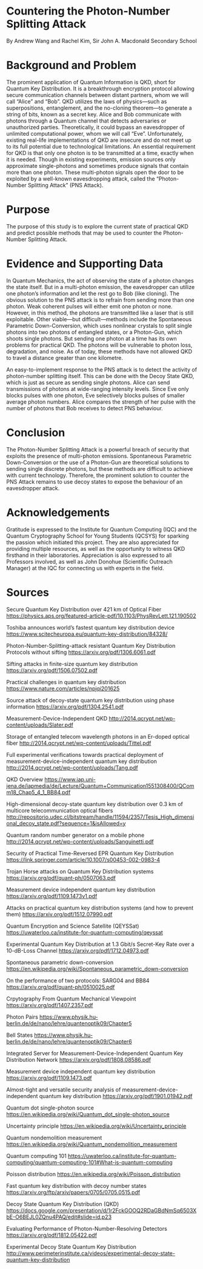 # Countering the Photon-Number Splitting Attack
By Andrew Wang and Rachel Kim, Sir John A. Macdonald Secondary School

# Background and Problem
The prominent application of Quantum Information is QKD, short for Quantum Key Distribution. It is a breakthrough encryption protocol allowing secure communication channels between distant partners, whom we will call “Alice” and “Bob”. QKD utilizes the laws of physics—such as superpositions, entanglement, and the no-cloning theorem—to generate a string of bits, known as a secret key. Alice and Bob communicate with photons through a Quantum channel that detects adversaries or unauthorized parties. Theoretically, it could bypass an eavesdropper of unlimited computational power, whom we will call “Eve”. Unfortunately, existing real-life implementations of QKD are insecure and do not meet up to its full potential due to technological limitations. An essential requirement for QKD is that only one photon is to be transmitted at a time, exactly when it is needed. Though in existing experiments, emission sources only approximate single-photons and sometimes produce signals that contain more than one photon. These multi-photon signals open the door to be exploited by a well-known eavesdropping attack, called the “Photon-Number Splitting Attack” (PNS Attack). 

# Purpose
The purpose of this study is to explore the current state of practical QKD and predict possible methods that may be used to counter the Photon-Number Splitting Attack.

# Evidence and Supporting Data
In Quantum Mechanics, the act of observing the state of a photon changes the state itself. But in a multi-photon emission, the eavesdropper can utilize one photon’s information and let the rest go to Bob (like cloning). The obvious solution to the PNS attack is to refrain from sending more than one photon. Weak coherent pulses will either emit one photon or none. However, in this method, the photons are transmitted like a laser that is still exploitable. Other viable—but difficult—methods include the Spontaneous Parametric Down-Conversion, which uses nonlinear crystals to split single photons into two photons of entangled states, or a Photon-Gun, which shoots single photons. But sending one photon at a time has its own problems for practical QKD. The photons will be vulnerable to photon loss, degradation, and noise. As of today, these methods have not allowed QKD to travel a distance greater than one kilometre. 

An easy-to-implement response to the PNS attack is to detect the activity of photon-number splitting itself. This can be done with the Decoy State QKD, which is just as secure as sending single photons. Alice can send transmissions of photons at wide-ranging intensity levels. Since Eve only blocks pulses with one photon, Eve selectively blocks pulses of smaller average photon numbers. Alice compares the strength of her pulse with the number of photons that Bob receives to detect PNS behaviour.

# Conclusion
The Photon-Number Splitting Attack is a powerful breach of security that exploits the presence of multi-photon emissions. Spontaneous Parametric Down-Conversion or the use of a Photon-Gun are theoretical solutions to sending single discrete photons, but these methods are difficult to achieve with current technology. Therefore, the prominent solution to counter the PNS Attack remains to use decoy states to expose the behaviour of an eavesdropper attack. 

# Acknowledgements
Gratitude is expressed to the Institute for Quantum Computing (IQC) and the Quantum Cryptography School for Young Students (QCSYS) for sparking the passion which initiated this project. They are also appreciated for providing multiple resources, as well as the opportunity to witness QKD firsthand in their laboratories. Appreciation is also expressed to all Professors involved, as well as John Donohue (Scientific Outreach Manager) at the IQC for connecting us with experts in the field.

# Sources

Secure Quantum Key Distribution over 421 km of Optical Fiber
https://physics.aps.org/featured-article-pdf/10.1103/PhysRevLett.121.190502

Toshiba announces world’s fastest quantum key distribution device
https://www.scitecheuropa.eu/quantum-key-distribution/84328/

Photon-Number-Splitting-attack resistant Quantum Key Distribution Protocols without sifting
https://arxiv.org/pdf/1306.6061.pdf

Sifting attacks in finite-size quantum key distribution
https://arxiv.org/pdf/1506.07502.pdf

Practical challenges in quantum key distribution
https://www.nature.com/articles/npjqi201625

Source attack of decoy-state quantum key distribution using phase information
https://arxiv.org/pdf/1304.2541.pdf

Measurement-Device-Independent QKD
http://2014.qcrypt.net/wp-content/uploads/Slater.pdf

Storage of entangled telecom wavelength photons in an Er-doped optical fiber
http://2014.qcrypt.net/wp-content/uploads/Tittel.pdf

Full experimental verifications towards practical deployment of measurement-device-independent quantum key distribution
http://2014.qcrypt.net/wp-content/uploads/Tang.pdf

QKD Overview
https://www.iap.uni-jena.de/iapmedia/de/Lecture/Quantum+Communication1551308400/QComm18_Chap5_4_1_BB84.pdf

High-dimensional decoy-state quantum key distribution over 0.3 km of multicore telecommunication optical fibers
http://repositorio.udec.cl/bitstream/handle/11594/2357/Tesis_High_dimensional_decoy_state.pdf?sequence=1&isAllowed=y

Quantum random number generator on a mobile phone
http://2014.qcrypt.net/wp-content/uploads/Sanguinetti.pdf


Security of Practical Time-Reversed EPR Quantum Key Distribution
https://link.springer.com/article/10.1007/s00453-002-0983-4

Trojan Horse attacks on Quantum Key Distribution systems 
https://arxiv.org/pdf/quant-ph/0507063.pdf

Measurement device independent quantum key distribution
https://arxiv.org/pdf/1109.1473v1.pdf

Attacks on practical quantum key distribution systems (and how to prevent them) 
https://arxiv.org/pdf/1512.07990.pdf

Quantum Encryption and Science Satellite (QEYSSat)
https://uwaterloo.ca/institute-for-quantum-computing/qeyssat

Experimental Quantum Key Distribution at 1.3 Gbit/s Secret-Key Rate over a 10-dB-Loss Channel
https://arxiv.org/pdf/1712.04973.pdf

Spontaneous parametric down-conversion
https://en.wikipedia.org/wiki/Spontaneous_parametric_down-conversion

On the performance of two protocols: SARG04 and BB84
https://arxiv.org/pdf/quant-ph/0510025.pdf

Crpytography From Quantum Mechanical Viewpoint
https://arxiv.org/pdf/1407.2357.pdf

Photon Pairs
https://www.physik.hu-berlin.de/de/nano/lehre/quantenoptik09/Chapter5

Bell States
https://www.physik.hu-berlin.de/de/nano/lehre/quantenoptik09/Chapter6
 
Integrated Server for Measurement-Device-Independent Quantum Key Distribution Network
https://arxiv.org/pdf/1808.08586.pdf

Measurement device independent quantum key distribution
https://arxiv.org/pdf/1109.1473.pdf

Almost-tight and versatile security analysis of measurement-device-independent quantum key distribution
https://arxiv.org/pdf/1901.01942.pdf

Quantum dot single-photon source
https://en.wikipedia.org/wiki/Quantum_dot_single-photon_source

Uncertainty principle
https://en.wikipedia.org/wiki/Uncertainty_principle

Quantum nondemolition measurement
https://en.wikipedia.org/wiki/Quantum_nondemolition_measurement

Quantum computing 101
https://uwaterloo.ca/institute-for-quantum-computing/quantum-computing-101#What-is-quantum-computing

Poisson distribution
https://en.wikipedia.org/wiki/Poisson_distribution

Fast quantum key distribution with decoy number states
https://arxiv.org/ftp/arxiv/papers/0705/0705.0515.pdf

Decoy State Quantum Key Distribution (QKD)
https://docs.google.com/presentation/d/1r2FckGOOQ2RDaGBdNmSq6503XbE-O6BEJL0ZQnu4PAQ/edit#slide=id.p23

Evaluating Performance of Photon-Number-Resolving Detectors
https://arxiv.org/pdf/1812.05422.pdf

Experimental Decoy State Quantum Key Distribution
http://www.perimeterinstitute.ca/videos/experimental-decoy-state-quantum-key-distribution



